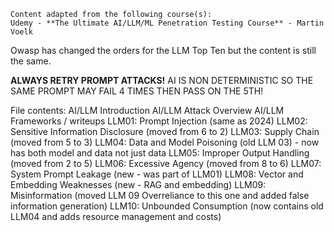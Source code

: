 ```
Content adapted from the following course(s):
Udemy - **The Ultimate AI/LLM/ML Penetration Testing Course** - Martin Voelk
```

Owasp has changed the orders for the LLM Top Ten but the content is still the same. 

**ALWAYS RETRY PROMPT ATTACKS!** 
AI IS NON DETERMINISTIC SO THE SAME PROMPT MAY FAIL 4 TIMES THEN PASS ON THE 5TH!

File contents:
AI/LLM Introduction
AI/LLM Attack Overview
AI/LLM Frameworks / writeups
LLM01: Prompt Injection (same as 2024)
LLM02: Sensitive Information Disclosure (moved from 6 to 2)
LLM03: Supply Chain (moved from 5 to 3)
LLM04: Data and Model Poisoning (old LLM 03) - now has both model and data not just data
LLM05: Improper Output Handling (moved from 2 to 5)
LLM06: Excessive Agency (moved from 8 to 6)
LLM07: System Prompt Leakage (new - was part of LLM01)
LLM08: Vector and Embedding Weaknesses (new - RAG and embedding)
LLM09: Misinformation (moved LLM 09 Overreliance to this one and added false information generation)
LLM10: Unbounded Consumption (now contains old LLM04 and adds resource management and costs)

